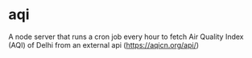 # aqi
A node server that runs a cron job every hour to fetch Air Quality Index (AQI) of Delhi from an external api (https://aqicn.org/api/)
